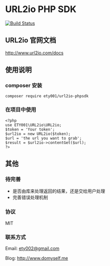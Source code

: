 URL2io PHP SDK
==============

[![Build Status](https://travis-ci.org/ety001/url2io.svg?branch=master)](https://travis-ci.org/ety001/url2io)

## URL2io 官网文档

<http://www.url2io.com/docs>

## 使用说明

### composer 安装

```
composer require ety001/url2io-phpsdk
```

### 在项目中使用

```
<?php
use ETY001\URL2io\URL2io;
$token = 'Your token';
$url2io = new URL2io($token);
$url = 'the url you want to grab';
$result = $url2io->contentGet($url);
?>
```

## 其他

### 待完善

* 是否由库来处理返回的结果，还是交给用户处理
* 完善错误处理机制

### 协议

MIT

### 联系方式

Email: <ety002@gmail.com>

Blog: <http://www.domyself.me>